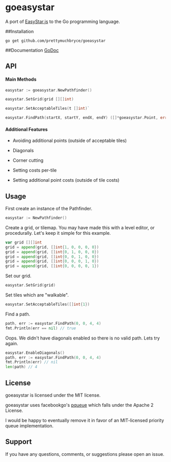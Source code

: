# goeasystar

A port of [EasyStar.js](http://www.easystarjs.com) to the Go programming language.

##Installation
```
go get github.com/prettymuchbryce/goeasystar
```

##Documentation
[GoDoc](https://godoc.org/github.com/prettymuchbryce/goeasystar)

## API

#### Main Methods

```go
easystar := goeasystar.NewPathfinder()
```

```go
easystar.SetGrid(grid [][]int)
```

```go
easystar.SetAcceptableTiles(t []int)`
```

```go
easystar.FindPath(startX, startY, endX, endY) ([]*goeasystar.Point, error)
```

#### Additional Features

* Avoiding additional points (outside of acceptable tiles)

* Diagonals

* Corner cutting

* Setting costs per-tile

* Setting additional point costs (outside of tile costs)

## Usage

First create an instance of the Pathfinder.

```go
easystar := NewPathfinder()
```

Create a grid, or tilemap. You may have made this with a level editor, or procedurally. Let's keep it simple for this example.

```go
var grid [][]int
grid = append(grid, []int{1, 0, 0, 0, 0})
grid = append(grid, []int{0, 1, 0, 0, 0})
grid = append(grid, []int{0, 0, 1, 0, 0})
grid = append(grid, []int{0, 0, 0, 1, 0})
grid = append(grid, []int{0, 0, 0, 0, 1})
```

Set our grid.

```go
easystar.SetGrid(grid)
```

Set tiles which are "walkable".
```go
easystar.SetAcceptableTiles([]int{1})
```

Find a path.

```go
path, err := easystar.FindPath(0, 0, 4, 4)
fmt.Println(err == nil) // true
```

Oops. We didn't have diagonals enabled so there is no valid path. Lets try again.

```go
easystar.EnableDiagonals()
path, err := easystar.FindPath(0, 0, 4, 4)
fmt.Println(err) // nil
len(path) // 4
```

## License

goeasystar is licensed under the MIT license.

goeasystar uses facebookgo's [pqueue](http://www.github.com/facebookgo/pqueue) which falls under the Apache 2 License.

I would be happy to eventually remove it in favor of an MIT-licensed priority queue implementation.

## Support

If you have any questions, comments, or suggestions please open an issue.
